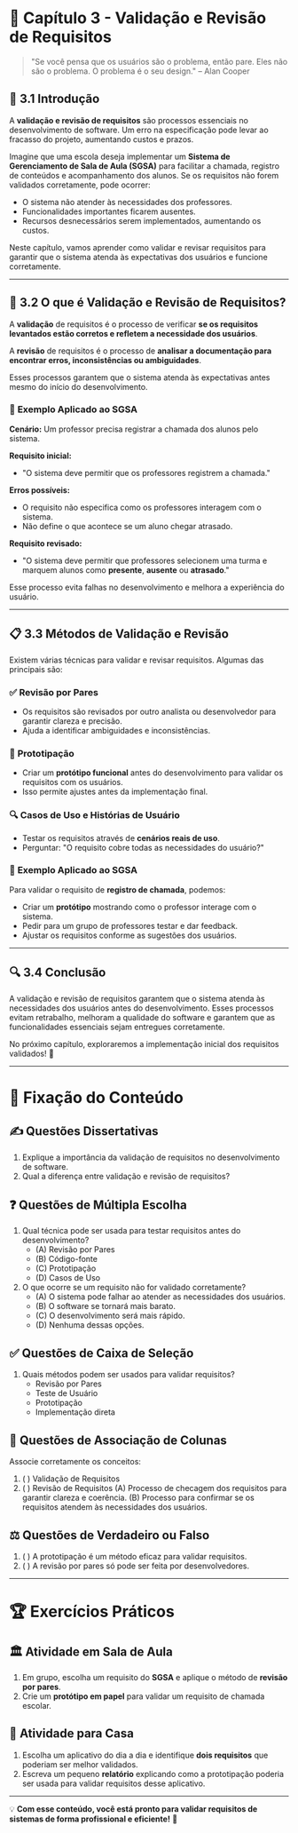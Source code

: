 # 📝 **Capítulo 3 - Validação e Revisão de Requisitos**

> "Se você pensa que os usuários são o problema, então pare. Eles não são o problema. O problema é o seu design." – Alan Cooper

## 📌 **3.1 Introdução**

A **validação e revisão de requisitos** são processos essenciais no desenvolvimento de software. Um erro na especificação pode levar ao fracasso do projeto, aumentando custos e prazos.

Imagine que uma escola deseja implementar um **Sistema de Gerenciamento de Sala de Aula (SGSA)** para facilitar a chamada, registro de conteúdos e acompanhamento dos alunos. Se os requisitos não forem validados corretamente, pode ocorrer:

- O sistema não atender às necessidades dos professores.
- Funcionalidades importantes ficarem ausentes.
- Recursos desnecessários serem implementados, aumentando os custos.

Neste capítulo, vamos aprender como validar e revisar requisitos para garantir que o sistema atenda às expectativas dos usuários e funcione corretamente.

------

## 🎯 **3.2 O que é Validação e Revisão de Requisitos?**

A **validação** de requisitos é o processo de verificar **se os requisitos levantados estão corretos e refletem a necessidade dos usuários**.

A **revisão** de requisitos é o processo de **analisar a documentação para encontrar erros, inconsistências ou ambiguidades**.

Esses processos garantem que o sistema atenda às expectativas antes mesmo do início do desenvolvimento.

### 📌 **Exemplo Aplicado ao SGSA**

**Cenário:** Um professor precisa registrar a chamada dos alunos pelo sistema.

**Requisito inicial:**

- "O sistema deve permitir que os professores registrem a chamada."

**Erros possíveis:**

- O requisito não especifica como os professores interagem com o sistema.
- Não define o que acontece se um aluno chegar atrasado.

**Requisito revisado:**

- "O sistema deve permitir que professores selecionem uma turma e marquem alunos como **presente**, **ausente** ou **atrasado**."

Esse processo evita falhas no desenvolvimento e melhora a experiência do usuário.

------

## 📋 **3.3 Métodos de Validação e Revisão**

Existem várias técnicas para validar e revisar requisitos. Algumas das principais são:

### ✅ **Revisão por Pares**

- Os requisitos são revisados por outro analista ou desenvolvedor para garantir clareza e precisão.
- Ajuda a identificar ambiguidades e inconsistências.

### 🔄 **Prototipação**

- Criar um **protótipo funcional** antes do desenvolvimento para validar os requisitos com os usuários.
- Isso permite ajustes antes da implementação final.

### 🔍 **Casos de Uso e Histórias de Usuário**

- Testar os requisitos através de **cenários reais de uso**.
- Perguntar: "O requisito cobre todas as necessidades do usuário?"

### 📌 **Exemplo Aplicado ao SGSA**

Para validar o requisito de **registro de chamada**, podemos:

- Criar um **protótipo** mostrando como o professor interage com o sistema.
- Pedir para um grupo de professores testar e dar feedback.
- Ajustar os requisitos conforme as sugestões dos usuários.

------

## 🔍 **3.4 Conclusão**

A validação e revisão de requisitos garantem que o sistema atenda às necessidades dos usuários antes do desenvolvimento. Esses processos evitam retrabalho, melhoram a qualidade do software e garantem que as funcionalidades essenciais sejam entregues corretamente.

No próximo capítulo, exploraremos a implementação inicial dos requisitos validados! 🚀

------

# 🎯 **Fixação do Conteúdo**

## ✍️ **Questões Dissertativas**

1. Explique a importância da validação de requisitos no desenvolvimento de software.
2. Qual a diferença entre validação e revisão de requisitos?

## ❓ **Questões de Múltipla Escolha**

1. Qual técnica pode ser usada para testar requisitos antes do desenvolvimento?
   - (A) Revisão por Pares
   - (B) Código-fonte
   - (C) Prototipação
   - (D) Casos de Uso
2. O que ocorre se um requisito não for validado corretamente?
   - (A) O sistema pode falhar ao atender as necessidades dos usuários.
   - (B) O software se tornará mais barato.
   - (C) O desenvolvimento será mais rápido.
   - (D) Nenhuma dessas opções.

## ✅ **Questões de Caixa de Seleção**

1. Quais métodos podem ser usados para validar requisitos?
   -  Revisão por Pares
   -  Teste de Usuário
   -  Prototipação
   -  Implementação direta

## 🔄 **Questões de Associação de Colunas**

Associe corretamente os conceitos:

1. (  ) Validação de Requisitos
2. (  ) Revisão de Requisitos
    (A) Processo de checagem dos requisitos para garantir clareza e coerência.
    (B) Processo para confirmar se os requisitos atendem às necessidades dos usuários.

## ⚖️ **Questões de Verdadeiro ou Falso**

1. ( ) A prototipação é um método eficaz para validar requisitos.
2. ( ) A revisão por pares só pode ser feita por desenvolvedores.

------

# 🏆 **Exercícios Práticos**

## 🏛 **Atividade em Sala de Aula**

1. Em grupo, escolha um requisito do **SGSA** e aplique o método de **revisão por pares**.
2. Crie um **protótipo em papel** para validar um requisito de chamada escolar.

## 🏡 **Atividade para Casa**

1. Escolha um aplicativo do dia a dia e identifique **dois requisitos** que poderiam ser melhor validados.
2. Escreva um pequeno **relatório** explicando como a prototipação poderia ser usada para validar requisitos desse aplicativo.

------

💡 **Com esse conteúdo, você está pronto para validar requisitos de sistemas de forma profissional e eficiente!** 🚀